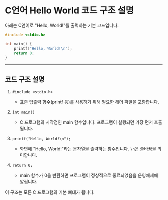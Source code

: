 # C언어 Hello World 코드 구조 설명

아래는 C언어로 "Hello, World!"를 출력하는 기본 코드입니다.

```c
#include <stdio.h>

int main() {
    printf("Hello, World!\n");
    return 0;
}
```

---

## 코드 구조 설명

1. `#include <stdio.h>`
   - 표준 입출력 함수(printf 등)를 사용하기 위해 필요한 헤더 파일을 포함합니다.

2. `int main()`
   - C 프로그램의 시작점인 main 함수입니다. 프로그램이 실행되면 가장 먼저 호출됩니다.

3. `printf("Hello, World!\n");`
   - 화면에 "Hello, World!"라는 문자열을 출력하는 함수입니다. `\n`은 줄바꿈을 의미합니다.

4. `return 0;`
   - main 함수가 0을 반환하면 프로그램이 정상적으로 종료되었음을 운영체제에 알립니다.

이 구조는 모든 C 프로그램의 기본 뼈대가 됩니다.

